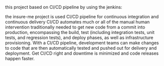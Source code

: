 this project based on CI/CD pipeline by using the jenkins:

the insure-me project is used CI/CD pipeline for continuous integration and continuous delivery 
CI/CD automates much or all of the manual human intervention traditionally needed to get new code from a commit into production, encompassing the build, test (including integration tests, unit tests, and regression tests), and deploy phases, as well as infrastructure provisioning. With a CI/CD pipeline, development teams can make changes to code that are then automatically tested and pushed out for delivery and deployment. Get CI/CD right and downtime is minimized and code releases happen faster.
